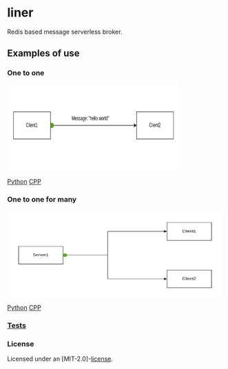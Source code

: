 # liner

Redis based message serverless broker.  

## Examples of use

### One to one

<p float="left">
 <img src="docs/one_to_one.gif" 
  width="400" height="200" alt="lorem">
</p>

[Python](https://github.com/Tyill/liner/blob/main/python/one_to_one.py)
[CPP](https://github.com/Tyill/liner/blob/main/cpp/one_to_one.cpp)

### One to one for many

<p float="left">
 <img src="docs/one_to_one_for_many.gif" 
  width="500" height="200" alt="lorem">
</p>

[Python](https://github.com/Tyill/liner/blob/main/python/one_to_one_for_many.py)
[CPP](https://github.com/Tyill/liner/blob/main/cpp/one_to_one_for_many.cpp)

### [Tests](https://github.com/Tyill/liner/blob/main/src/test_10k.rs)

### License
Licensed under an [MIT-2.0]-[license](LICENSE).


